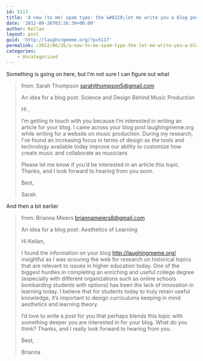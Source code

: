 ```yaml
---
id: 5117
title: 'A new (to me) spam type: the &#8220;let me write you a blog post&#8221;'
date: '2012-06-26T03:26:39+00:00'
author: Kellan
layout: post
guid: 'http://laughingmeme.org/?p=5117'
permalink: /2012/06/26/a-new-to-me-spam-type-the-let-me-write-you-a-blog-post/
categories:
    - Uncategorized
---
```


Something is going on here, but I’m not sure I can figure out what

> from: Sarah Thompson sarahjthompson5@gmail.com
> 
> An idea for a blog post: Science and Design Behind Music Production
> 
> Hi ,
> 
> I’m getting in touch with you because I’m interested in writing an article for your blog. I came across your blog post laughingmeme.org while writing for a website on music production. During my research, I’ve found an increasing focus in terms of design as the tools and technology available today improve our ability to customize how create music and collaborate as musicians
> 
> Please let me know if you’d be interested in an article this topic. Thanks, and I look forward to hearing from you soon.
> 
> Best,
> 
> Sarah

And then a bit earlier

> from: Brianna Meiers briannameiers8@gmail.com
> 
> An idea for a blog post: Aesthetics of Learning
> 
> Hi Kellan,
> 
> I found the information on your blog http://laughingmeme.org/ insightful as I was scouring the web for research on historical topics that are relevant to issues in higher education today. One of the biggest hurdles in completing an enriching and useful college degree (especially with different organizations such as online schools bombarding students with options) has been the lack of innovation in learning today. I believe that for students today to truly retain useful knowledge, it’s important to design curriculums keeping in mind aesthetics and learning theory.
> 
> I’d love to write a post for you that perhaps blends this topic with something deeper you are interested in for your blog. What do you think? Thanks, and I really look forward to hearing from you.
> 
> Best,
> 
> Brianna